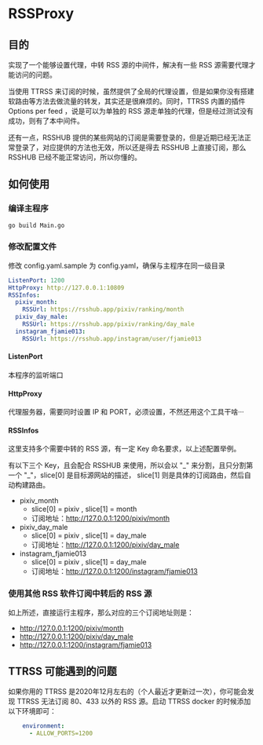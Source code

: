 # RSSProxy

## 目的

实现了一个能够设置代理，中转 RSS 源的中间件，解决有一些 RSS 源需要代理才能访问的问题。

当使用 TTRSS 来订阅的时候，虽然提供了全局的代理设置，但是如果你没有搭建软路由等方法去做流量的转发，其实还是很麻烦的。同时，TTRSS 内置的插件 Options per feed ，说是可以为单独的 RSS 源走单独的代理，但是经过测试没有成功，则有了本中间件。

还有一点，RSSHUB 提供的某些网站的订阅是需要登录的，但是近期已经无法正常登录了，对应提供的方法也无效，所以还是得去 RSSHUB 上直接订阅，那么 RSSHUB 已经不能正常访问，所以你懂的。

## 如何使用

### 编译主程序

```bash
go build Main.go
```

### 修改配置文件

修改 config.yaml.sample 为 config.yaml，确保与主程序在同一级目录

```yaml
ListenPort: 1200
HttpProxy: http://127.0.0.1:10809
RSSInfos:
  pixiv_month:
    RSSUrl: https://rsshub.app/pixiv/ranking/month
  pixiv_day_male:
    RSSUrl: https://rsshub.app/pixiv/ranking/day_male
  instagram_fjamie013:
    RSSUrl: https://rsshub.app/instagram/user/fjamie013
```

#### ListenPort

本程序的监听端口

#### HttpProxy

代理服务器，需要同时设置 IP 和 PORT，必须设置，不然还用这个工具干啥···

#### RSSInfos

这里支持多个需要中转的 RSS 源，有一定 Key 命名要求，以上述配置举例。

有以下三个 Key，且会配合 RSSHUB 来使用，所以会以 "\_" 来分割，且只分割第一个 "\_"，slice[0] 是目标源网站的描述， slice[1] 则是具体的订阅路由，然后自动构建路由。

* pixiv_month
  *  slice[0] = pixiv , slice[1] = month
  * 订阅地址：http://127.0.0.1:1200/pixiv/month
* pixiv_day_male
  *  slice[0] = pixiv , slice[1] = day_male
  * 订阅地址：http://127.0.0.1:1200/pixiv/day_male
* instagram_fjamie013
  *  slice[0] = pixiv , slice[1] = day_male
  * 订阅地址：http://127.0.0.1:1200/instagram/fjamie013

### 使用其他 RSS 软件订阅中转后的 RSS 源

如上所述，直接运行主程序，那么对应的三个订阅地址则是：

* http://127.0.0.1:1200/pixiv/month
* http://127.0.0.1:1200/pixiv/day_male
* http://127.0.0.1:1200/instagram/fjamie013

## TTRSS 可能遇到的问题

如果你用的 TTRSS 是2020年12月左右的（个人最近才更新过一次），你可能会发现 TTRSS 无法订阅 80、433 以外的 RSS 源。启动 TTRSS docker 的时候添加以下环境即可：

```yaml
    environment:
      - ALLOW_PORTS=1200
```
